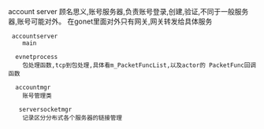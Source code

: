 account server
     顾名思义,账号服务器,负责账号登录,创建,验证,不同于一般服务器,账号可能对外。
     在gonet里面对外只有网关,网关转发给具体服务
     
     accountserver
        main
        
      evnetprocess
        包处理函数,tcp到包处理,具体看m_PacketFuncList,以及actor的 PacketFunc回调函数
        
      accountmgr
        账号管理类
        
       serversocketmgr
        记录区分分布式各个服务器的链接管理